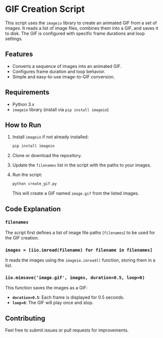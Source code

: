 # GIF Creation Script

This script uses the `imageio` library to create an animated GIF from a set of images. It reads a list of image files, combines them into a GIF, and saves it to disk. The GIF is configured with specific frame durations and loop settings.

## Features

- Converts a sequence of images into an animated GIF.
- Configures frame duration and loop behavior.
- Simple and easy-to-use image-to-GIF conversion.

## Requirements

- Python 3.x
- `imageio` library (install via `pip install imageio`)

## How to Run

1. Install `imageio` if not already installed:

    ```bash
    pip install imageio
    ```

2. Clone or download the repository.
3. Update the `filenames` list in the script with the paths to your images.
4. Run the script:

    ```bash
    python create_gif.py
    ```

   This will create a GIF named `image.gif` from the listed images.

## Code Explanation

### `filenames`
The script first defines a list of image file paths (`filenames`) to be used for the GIF creation.

### `images = [iio.imread(filename) for filename in filenames]`
It reads the images using the `imageio.imread()` function, storing them in a list.

### `iio.mimsave('image.gif', images, duration=0.5, loop=0)`
This function saves the images as a GIF:
- **`duration=0.5`**: Each frame is displayed for 0.5 seconds.
- **`loop=0`**: The GIF will play once and stop.

## Contributing

Feel free to submit issues or pull requests for improvements.
